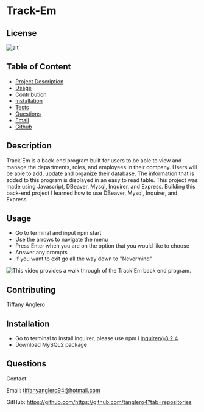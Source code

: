 # Track-Em

 ## License
![alt](https://img.shields.io/badge/License--blue)
          
## Table of Content 
- [Project Description](#Description)
- [Usage](#Usage)
- [Contribution](#Contribution)
- [Installation](#Installation)
- [Tests](#Tests)
- [Questions](#Questions)
- [Email](#Email)
- [Github](#Github)
## Description
Track`Em is a back-end program built for users to be able to view and manage the departments, roles, and employees in their company. Users will be able to add, update and organize their database. The information that is added to this program is displayed in an easy to read table. This project was made using Javascript, DBeaver, Mysql, Inquirer, and Express. Building this back-end project I learned how to use DBeaver, Mysql, Inquirer, and Express. 

## Usage
- Go to terminal and input npm start
- Use the arrows to navigate the menu
- Press Enter when you are on the option that you would like to choose
- Answer any prompts
- If you want to exit go all the way down to "Nevermind"

![This video provides a walk through of the Track`Em back end program.](./image/tutorial.gif)


## Contributing

Tiffany Anglero

## Installation

- Go to terminal to install inquirer, please use npm i inquirer@8.2.4.
- Download MySQL2 package

## Questions 

Contact

Email: tiffanyanglero94@hotmail.com

GitHub: https://github.com/https://github.com/tanglero4?tab=repositories   
